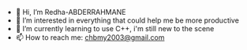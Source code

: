 - 👋 Hi, I’m Redha-ABDERRAHMANE
- 👀 I’m interested in everything that could help me be more productive
- 🌱 I’m currently learning to use C++, i'm still new to the scene
- 📫 How to reach me: chbmy2003@gmail.com

<!---
Redha2/Redha2 is a ✨ special ✨ repository because its `README.md` (this file) appears on your GitHub profile.
You can click the Preview link to take a look at your changes.
--->

